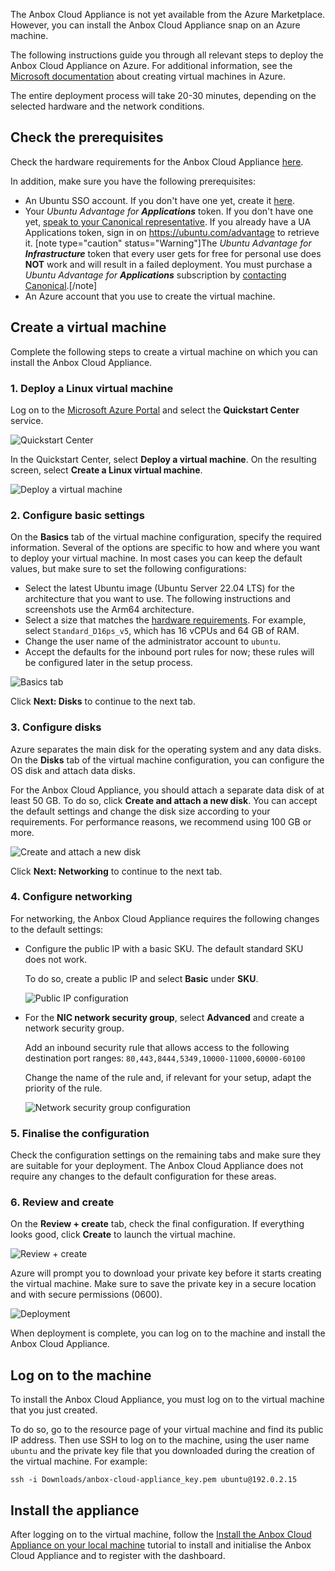 The Anbox Cloud Appliance is not yet available from the Azure Marketplace. However, you can install the Anbox Cloud Appliance snap on an Azure machine.

The following instructions guide you through all relevant steps to deploy the Anbox Cloud Appliance on Azure. For additional information, see the [Microsoft documentation](https://docs.microsoft.com/en-gb/azure/virtual-machines/) about creating virtual machines in Azure.

The entire deployment process will take 20-30 minutes, depending on the selected hardware and the network conditions.

## Check the prerequisites

Check the hardware requirements for the Anbox Cloud Appliance [here](https://discourse.ubuntu.com/t/requirements/17734#appliance).

In addition, make sure you have the following prerequisites:

* An Ubuntu SSO account. If you don't have one yet, create it [here](https://login.ubuntu.com).
* Your *Ubuntu Advantage for **Applications*** token. If you don't have one yet, [speak to your Canonical representative](https://anbox-cloud.io/contact-us). If you already have a UA Applications token, sign in on https://ubuntu.com/advantage to retrieve it.
  [note type="caution" status="Warning"]The *Ubuntu Advantage for **Infrastructure*** token that every user gets for free for personal use does **NOT** work and will result in a failed deployment. You must purchase a *Ubuntu Advantage for **Applications*** subscription by [contacting Canonical](https://anbox-cloud.io/contact-us).[/note]
* An Azure account that you use to create the virtual machine.

## Create a virtual machine

Complete the following steps to create a virtual machine on which you can install the Anbox Cloud Appliance.

### 1. Deploy a Linux virtual machine

Log on to the [Microsoft Azure Portal](https://portal.azure.com/) and select the **Quickstart Center** service.

![Quickstart Center](https://assets.ubuntu.com/v1/0ca30941-azure_quickstart-co.png)

In the Quickstart Center, select **Deploy a virtual machine**. On the resulting screen, select **Create a Linux virtual machine**.

![Deploy a virtual machine](https://assets.ubuntu.com/v1/d0ac4cf5-azure_deploy-vm-co.png)

### 2. Configure basic settings

On the **Basics** tab of the virtual machine configuration, specify the required information. Several of the options are specific to how and where you want to deploy your virtual machine. In most cases you can keep the default values, but make sure to set the following configurations:

* Select the latest Ubuntu image (Ubuntu Server 22.04 LTS) for the architecture that you want to use. The following instructions and screenshots use the Arm64 architecture.
* Select a size that matches the [hardware requirements](https://discourse.ubuntu.com/t/requirements/17734#appliance). For example, select `Standard_D16ps_v5`, which has 16 vCPUs and 64 GB of RAM.
* Change the user name of the administrator account to `ubuntu`.
* Accept the defaults for the inbound port rules for now; these rules will be configured later in the setup process.

![Basics tab](https://assets.ubuntu.com/v1/9c8844a2-azure_config-basics-co.png)

Click **Next: Disks** to continue to the next tab.

### 3. Configure disks

Azure separates the main disk for the operating system and any data disks. On the **Disks** tab of the virtual machine configuration, you can configure the OS disk and attach data disks.

For the Anbox Cloud Appliance, you should attach a separate data disk of at least 50 GB. To do so, click **Create and attach a new disk**. You can accept the default settings and change the disk size according to your requirements. For performance reasons, we recommend using 100 GB or more.

![Create and attach a new disk](https://assets.ubuntu.com/v1/8fea8b11-azure_config-disk.png)

Click **Next: Networking** to continue to the next tab.

### 4. Configure networking

For networking, the Anbox Cloud Appliance requires the following changes to the default settings:

* Configure the public IP with a basic SKU. The default standard SKU does not work.

  To do so, create a public IP and select **Basic** under **SKU**.

  ![Public IP configuration](https://assets.ubuntu.com/v1/7ff0f4de-azure_config-SKU-co.png)
* For the **NIC network security group**, select **Advanced** and create a network security group.

  Add an inbound security rule that allows access to the following destination port ranges: `80,443,8444,5349,10000-11000,60000-60100`

  Change the name of the rule and, if relevant for your setup, adapt the priority of the rule.

  ![Network security group configuration](https://assets.ubuntu.com/v1/a7be81a2-azure_config-secgroup-co.png)

### 5. Finalise the configuration

Check the configuration settings on the remaining tabs and make sure they are suitable for your deployment. The Anbox Cloud Appliance does not require any changes to the default configuration for these areas.

### 6. Review and create

On the **Review + create** tab, check the final configuration. If everything looks good, click **Create** to launch the virtual machine.

![Review + create](https://assets.ubuntu.com/v1/c6ff12de-azure_config-review.png)

Azure will prompt you to download your private key before it starts creating the virtual machine. Make sure to save the private key in a secure location and with secure permissions (0600).

![Deployment](https://assets.ubuntu.com/v1/fafd883f-azure_progress.png)

When deployment is complete, you can log on to the machine and install the Anbox Cloud Appliance.

## Log on to the machine

To install the Anbox Cloud Appliance, you must log on to the virtual machine that you just created.

To do so, go to the resource page of your virtual machine and find its public IP address. Then use SSH to log on to the machine, using the user name `ubuntu` and the private key file that you downloaded during the creation of the virtual machine. For example:

    ssh -i Downloads/anbox-cloud-appliance_key.pem ubuntu@192.0.2.15

## Install the appliance

After logging on to the virtual machine, follow the [Install the Anbox Cloud Appliance on your local machine](https://discourse.ubuntu.com/t/install-appliance/22681) tutorial to install and initialise the Anbox Cloud Appliance and to register with the dashboard.
